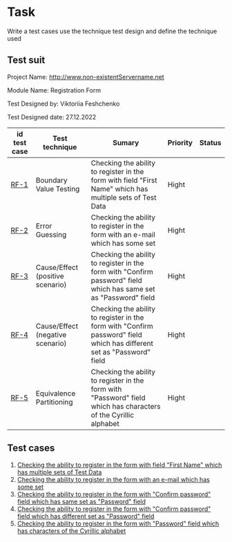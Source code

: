 
# Task



Write a test cases  use the technique test design and define the technique used


## Test suit



Project Name:	http://www.non-existentServername.net

Module Name:	 Registration Form 

Test Designed by:	Viktoriia Feshchenko

Test Designed date:	27.12.2022

id test case | Test technique | Sumary | Priority | Status
--- | --- | --- | --- | ---
[RF-1](https://drive.google.com/file/d/1u1dUw3espkdHY9oLuIxv87hMIVuyUdHG/view?usp=share_link) | Boundary Value Testing | Checking the ability to register in the form with field "First Name" which has multiple sets of Test Data			| Hight | 
[RF-2](https://drive.google.com/file/d/1QqhSpoorHiJroKFRpEde5hcnKo_J-CtT/view?usp=share_link) | Error Guessing | Checking the ability to register in the form with an e-mail which has some set | Hight | 
[RF-3](https://drive.google.com/file/d/1G0weGQyPf23tfmsJCjRineQeUXESQjTT/view?usp=share_link) | Cause/Effect (positive scenario) | Checking the ability to register in the form with "Confirm password" field which has same set as "Password" field	| Hight | 
[RF-4](https://drive.google.com/file/d/1555A7LDZdGjbcLo1ERLtGkDbdDGHOfow/view?usp=share_link) | Cause/Effect (negative scenario) | Checking the ability to register in the form with "Confirm password" field which has different set as "Password" field	| Hight |
[RF-5](https://drive.google.com/file/d/1vABvEdSRayN6JQL21mXl9GoJmJfmFVbA/view?usp=share_link) | Equivalence Partitioning | Checking the ability to register in the form with "Password" field which has characters of the Cyrillic alphabet	| Hight |

## Test cases


1. [Checking the ability to register in the form with field "First Name" which has multiple sets of Test Data](https://drive.google.com/file/d/1u1dUw3espkdHY9oLuIxv87hMIVuyUdHG/view?usp=share_link)
2. [Checking the ability to register in the form with an e-mail which has some set](https://drive.google.com/file/d/1QqhSpoorHiJroKFRpEde5hcnKo_J-CtT/view?usp=share_link)
3. [Checking the ability to register in the form with "Confirm password" field which has same set as "Password" field](https://drive.google.com/file/d/1G0weGQyPf23tfmsJCjRineQeUXESQjTT/view?usp=share_link)
4. [Checking the ability to register in the form with "Confirm password" field which has different set as "Password" field](https://drive.google.com/file/d/1555A7LDZdGjbcLo1ERLtGkDbdDGHOfow/view?usp=share_link)
5. [Checking the ability to register in the form with "Password" field which has characters of the Cyrillic alphabet](https://drive.google.com/file/d/1vABvEdSRayN6JQL21mXl9GoJmJfmFVbA/view?usp=share_link)